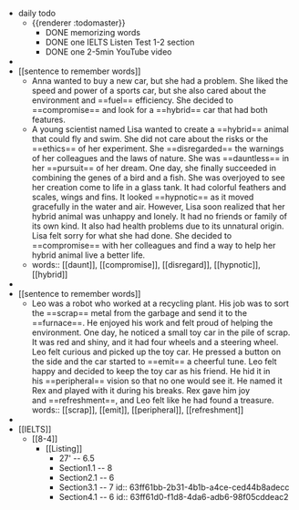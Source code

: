 - daily todo
	- {{renderer :todomaster}}
		- DONE memorizing words
		- DONE one IELTS Listen Test 1-2 section
		- DONE one 2-5min YouTube video
-
- [[sentence to remember words]]
	- Anna wanted to buy a new car, but she had a problem. She liked the speed and power of a sports car, but she also cared about the environment and ==fuel== efficiency. She decided to ==compromise== and look for a ==hybrid== car that had both features.
	- A young scientist named Lisa wanted to create a ==hybrid== animal that could fly and swim. She did not care about the risks or the ==ethics== of her experiment. She ==disregarded== the warnings of her colleagues and the laws of nature. She was ==dauntless== in her ==pursuit== of her dream.
	  One day, she finally succeeded in combining the genes of a bird and a fish. She was overjoyed to see her creation come to life in a glass tank. It had colorful feathers and scales, wings and fins. It looked ==hypnotic== as it moved gracefully in the water and air.
	  However, Lisa soon realized that her hybrid animal was unhappy and lonely. It had no friends or family of its own kind. It also had health problems due to its unnatural origin. Lisa felt sorry for what she had done. She decided to ==compromise== with her colleagues and find a way to help her hybrid animal live a better life.
	- words:: [[daunt]], [[compromise]], [[disregard]], [[hypnotic]], [[hybrid]]
-
- [[sentence to remember words]]
	- Leo was a robot who worked at a recycling plant. His job was to sort the ==scrap== metal from the garbage and send it to the ==furnace==. He enjoyed his work and felt proud of helping the environment. One day, he noticed a small toy car in the pile of scrap. It was red and shiny, and it had four wheels and a steering wheel. Leo felt curious and picked up the toy car. He pressed a button on the side and the car started to ==emit== a cheerful tune. Leo felt happy and decided to keep the toy car as his friend. He hid it in his ==peripheral== vision so that no one would see it. He named it Rex and played with it during his breaks. Rex gave him joy and ==refreshment==, and Leo felt like he had found a treasure.
	  words:: [[scrap]], [[emit]], [[peripheral]], [[refreshment]]
-
- [[IELTS]]
	- [[8-4]]
		- [[Listing]]
			- 27' -- 6.5
			- Section1.1 -- 8
			- Section2.1 -- 6
			- Section3.1 -- 7
			  id:: 63ff61bb-2b31-4b1b-a4ce-ced44b8adecc
			- Section4.1 -- 6
			  id:: 63ff61d0-f1d8-4da6-adb6-98f05cddeac2